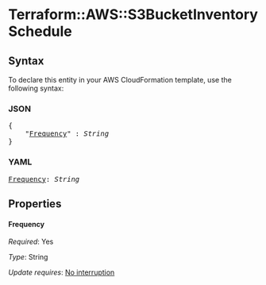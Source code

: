 # Terraform::AWS::S3BucketInventory Schedule

## Syntax

To declare this entity in your AWS CloudFormation template, use the following syntax:

### JSON

<pre>
{
    "<a href="#frequency" title="Frequency">Frequency</a>" : <i>String</i>
}
</pre>

### YAML

<pre>
<a href="#frequency" title="Frequency">Frequency</a>: <i>String</i>
</pre>

## Properties

#### Frequency

_Required_: Yes

_Type_: String

_Update requires_: [No interruption](https://docs.aws.amazon.com/AWSCloudFormation/latest/UserGuide/using-cfn-updating-stacks-update-behaviors.html#update-no-interrupt)

